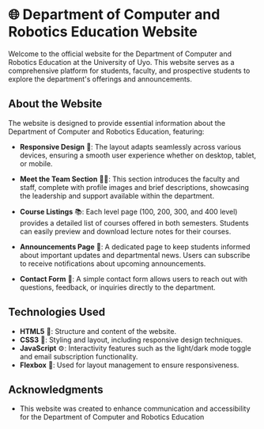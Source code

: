 # 🌐 Department of Computer and Robotics Education Website

Welcome to the official website for the Department of Computer and Robotics Education at the University of Uyo. This website serves as a comprehensive platform for students, faculty, and prospective students to explore the department's offerings and announcements.

## About the Website

The website is designed to provide essential information about the Department of Computer and Robotics Education, featuring:

- **Responsive Design** 📱: The layout adapts seamlessly across various devices, ensuring a smooth user experience whether on desktop, tablet, or mobile.

- **Meet the Team Section** 👩‍🏫: This section introduces the faculty and staff, complete with profile images and brief descriptions, showcasing the leadership and support available within the department.

- **Course Listings** 📚: Each level page (100, 200, 300, and 400 level) provides a detailed list of courses offered in both semesters. Students can easily preview and download lecture notes for their courses.

- **Announcements Page** 📣: A dedicated page to keep students informed about important updates and departmental news. Users can subscribe to receive notifications about upcoming announcements.

- **Contact Form** 📧: A simple contact form allows users to reach out with questions, feedback, or inquiries directly to the department.

## Technologies Used

- **HTML5** 📝: Structure and content of the website.
- **CSS3** 🎨: Styling and layout, including responsive design techniques.
- **JavaScript** ⚙️: Interactivity features such as the light/dark mode toggle and email subscription functionality.
- **Flexbox** 📐: Used for layout management to ensure responsiveness.

## Acknowledgments

- This website was created to enhance communication and accessibility for the Department of Computer and Robotics Education